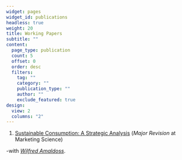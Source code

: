 ```yaml
---
widget: pages
widget_id: publications
headless: true
weight: 20
title: Working Papers
subtitle: ""
content:
  page_type: publication
  count: 5
  offset: 0
  order: desc
  filters:
    tag: ""
    category: ""
    publication_type: ""
    author: ""
    exclude_featured: true
design:
  view: 2
  columns: "2"
---
```

1. [Sustainable Consumption: A Strategic Analysis](https://papers.ssrn.com/sol3/papers.cfm?abstract_id=4512307)
  (_Major Revision_ at Marketing Science)

-with *[Wilfred Amaldoss](https://www.fuqua.duke.edu/faculty/wilfred-amaldoss)*.
